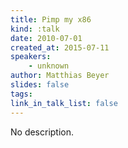 ```yaml
---
title: Pimp my x86
kind: :talk
date: 2010-07-01
created_at: 2015-07-11
speakers:
    - unknown
author: Matthias Beyer
slides: false
tags:
link_in_talk_list: false
---
```


No description.

